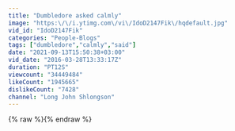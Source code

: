 ```yaml
---
title: "Dumbledore asked calmly"
image: "https:\/\/i.ytimg.com\/vi\/IdoD2147Fik\/hqdefault.jpg"
vid_id: "IdoD2147Fik"
categories: "People-Blogs"
tags: ["dumbledore","calmly","said"]
date: "2021-09-13T15:50:38+03:00"
vid_date: "2016-03-28T13:33:17Z"
duration: "PT12S"
viewcount: "34449484"
likeCount: "1945665"
dislikeCount: "7428"
channel: "Long John Shlongson"
---
```

{% raw %}{% endraw %}
